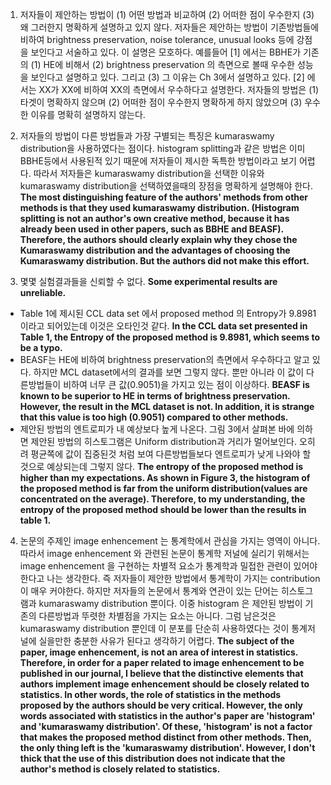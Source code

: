 1. 저자들이 제안하는 방법이 (1) 어떤 방법과 비교하여 (2) 어떠한 점이 우수한지 (3) 왜 그러한지 명확하게 설명하고 있지 않다. 
저자들은 제안하는 방법이 기존방법들에 비하여 brightness preservation, noise tolerance, unusual looks 등에 강점을 보인다고 서술하고 있다. 
이 설명은 모호하다. 예를들어 [1] 에서는 BBHE가 기존의 (1) HE에 비해서 (2) brightness preservation 의 측면으로 볼때 우수한 성능을 보인다고 설명하고 있다. 그리고 (3) 그 이유는 Ch 3에서 설명하고 있다. [2] 에서는 XX가 XX에 비하여 XX의 측면에서 우수하다고 설명한다. 저자들의 방법은 (1) 타겟이 명확하지 않으며 (2) 어떠한 점이 우수한지 명확하게 하지 않았으며 (3) 우수한 이유를 명확히 설명하지 않는다. 

2. 저자들의 방법이 다른 방법들과 가장 구별되는 특징은 kumaraswamy distribution을 사용하였다는 점이다. 
histogram splitting과 같은 방법은 이미 BBHE등에서 사용된적 있기 때문에 저자들이 제시한 독특한 방법이라고 보기 어렵다. 
따라서 저자들은 kumaraswamy distribution을 선택한 이유와 kumaraswamy distribution을 선택하였을때의 장점을 명확하게 설명해야 한다. 
**The most distinguishing feature of the authors' methods from other methods is that they used kumaraswamy distribution.
(Histogram splitting is not an author's own creative method, because it has already been used in other papers, such as BBHE and BEASF).
Therefore, the authors should clearly explain why they chose the Kumaraswamy distribution and the advantages of choosing the Kumaraswamy distribution. But the authors did not make this effort.**


3. 몇몇 실험결과들을 신뢰할 수 없다. **Some experimental results are unreliable.**
- Table 1에 제시된 CCL data set 에서 proposed method 의 Entropy가 9.8981 이라고 되어있는데 이것은 오타인것 같다. **In the CCL data set presented in Table 1, the Entropy of the proposed method is 9.8981, which seems to be a typo.**
- BEASF는 HE에 비하여 brightness preservation의 측면에서 우수하다고 알고 있다. 하지만 MCL dataset에서의 결과를 보면 그렇지 않다. 뿐만 아니라 이 값이 다른방법들이 비하여 너무 큰 값(0.9051)을 가지고 있는 점이 이상하다. **BEASF is known to be superior to HE in terms of brightness preservation. However, the result in the MCL dataset is not. In addition, it is strange that this value is too high (0.9051) compared to other methods.** 
- 제안된 방법의 엔트로피가 내 예상보다 높게 나온다. 그림 3에서 살펴본 바에 의하면 제안된 방법의 히스토그램은 Uniform distribution과 거리가 멀어보인다. 오히려 평균쪽에 값이 집중된것 처럼 보여 다른방법들보다 엔트로피가 낮게 나와야 할 것으로 예상되는데 그렇지 않다. **The entropy of the proposed method is higher than my expectations. As shown in Figure 3, the histogram of the proposed method is far from the uniform distribution(values are concentrated on the average). Therefore, to my understanding, the entropy of the proposed method should be lower than the results in table 1.** 

4. 논문의 주제인 image enhencement 는 통계학에서 관심을 가지는 영역이 아니다. 
따라서 image enhencement 와 관련된 논문이 통계학 저널에 실리기 위해서는 image enhencement 을 구현하는 차별적 요소가 통계학과 밀접한 관련이 있어야한다고 나는 생각한다. 
즉 저자들이 제안한 방법에서 통계학이 가지는 contribution 이 매우 커야한다. 
하지만 저자들의 논문에서 통계와 연관이 있는 단어는 히스토그램과 kumaraswamy distribution 뿐이다. 
이중 histogram 은 제안된 방법이 기존의 다른방법과 뚜렷한 차별점을 가지는 요소는 아니다. 
그럼 남은것은 kumaraswamy distribution 뿐인데 이 분포를 단순히 사용하였다는 것이 통계저널에 실을만한 충분한 사유가 된다고 생각하기 어렵다. 
**The subject of the paper, image enhencement, is not an area of interest in statistics.
Therefore, in order for a paper related to image enhencement to be published in our journal, I believe that the distinctive elements that authors implement image enhencement should be closely related to statistics. In other words, the role of statistics in the methods proposed by the authors should be very critical. However, the only words associated with statistics in the author's paper are 'histogram' and 'kumaraswamy distribution'.
Of these, 'histogram' is not a factor that makes the proposed method distinct from other methods.
Then, the only thing left is the 'kumaraswamy distribution'. However, I don't thick that the use of this distribution does not indicate that the author's method is closely related to statistics.**
